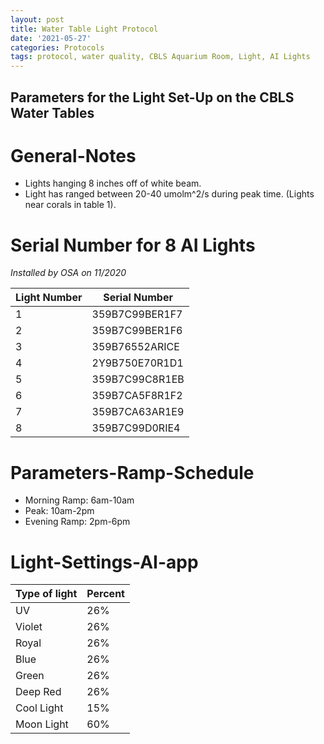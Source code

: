 ```yaml
---
layout: post
title: Water Table Light Protocol
date: '2021-05-27'
categories: Protocols
tags: protocol, water quality, CBLS Aquarium Room, Light, AI Lights
---
```


## Parameters for the Light Set-Up on the CBLS Water Tables

# General-Notes

- Lights hanging 8 inches off of white beam.
- Light has ranged between 20-40 umolm^2/s during peak time. (Lights near corals in table 1).


# Serial Number for 8 AI Lights
*Installed by OSA on 11/2020*

| Light Number | Serial Number |
| --- | --- |
| 1 | 359B7C99BER1F7 |    
| 2 | 359B7C99BER1F6 |
| 3 | 359B76552ARICE |
| 4 | 2Y9B750E70R1D1 |
| 5 | 359B7C99C8R1EB |
| 6 | 359B7CA5F8R1F2 |
| 7 | 359B7CA63AR1E9 |
| 8 | 359B7C99D0RIE4 |

# Parameters-Ramp-Schedule

- Morning Ramp: 6am-10am
- Peak: 10am-2pm
- Evening Ramp: 2pm-6pm

# Light-Settings-AI-app

|Type of light | Percent |
| --- | --- |
| UV | 26% |
| Violet | 26% |
| Royal | 26% |
| Blue | 26% |
| Green | 26% |
| Deep Red | 26% |
| Cool Light | 15% |
| Moon Light | 60% |
